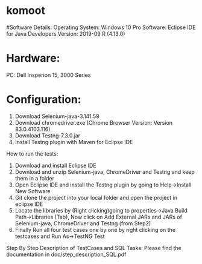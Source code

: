 # komoot

#Software Details:
Operating System: Windows 10 Pro
Software: Eclipse IDE for Java Developers
Version: 2019-09 R (4.13.0)

# Hardware: 
PC: Dell Insperion 15, 3000 Series

# Configuration:
1. Download Selenium-java-3.141.59
2. Download chromedriver.exe (Chrome Browser Version: Version 83.0.4103.116)
3. Download Testng-7.3.0.jar
4. Install Testng plugin with Maven for Eclipse IDE

How to run the tests:
1. Download and install Eclipse IDE 
2. Download and unzip Selenium-java, ChromeDriver and Testng and keep them in a folder
3. Open Eclipse IDE and install the Testng plugin by going to Help->Install New Software
4. Git clone the project into your local folder and open the project in eclipse IDE
5. Locate the libraries by (Right clicking)going to properties->Java Build Path->Libraries (Tab), Now click on Add External JARs and JARs of Selenium-java, ChromeDriver and Testng (from Step2)
6. Finally Run all four test cases one by one by right clicking on the testcases and Run As->TestNG Test

Step By Step Description of TestCases and SQL Tasks:
Please find the documentation in doc/step_description_SQL.pdf
